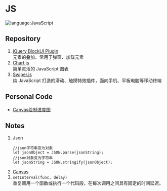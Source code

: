 # JS
![language:JavaScript](https://img.shields.io/badge/language-JavaScript-blue.svg)
## Repository
1. [jQuery BlockUI Plugin](https://github.com/malsup/blockui/) </br> 元素的叠加、常用于弹窗、加载元素
2. [Chart.js](http://www.chartjs.org/) </br> 简单灵活的 JavaScript 图表
3. [Swiper.js](http://idangero.us/swiper/) </br> 纯 JavaScript 打造的滑动、触摸特效插件，面向手机、平板电脑等移动终端
## Personal Code
- [Canvas绘制进度图](https://github.com/adamsandwich/Study_Notes/blob/master/JS/Canvas绘制进度图.js)
## Notes
1. Json
    ```
    //json字符串变为对象
    let jsonObject = JSON.parse(jsonString);
    //json对象变为字符串
    let jsonString = JSON.stringify(jsonObject);
    ```
2. [Canvas](./Canvas.MD)
3. `setInterval(func, delay)` </br>
    重复调用一个函数或执行一个代码段，在每次调用之间具有固定的时间延迟。
